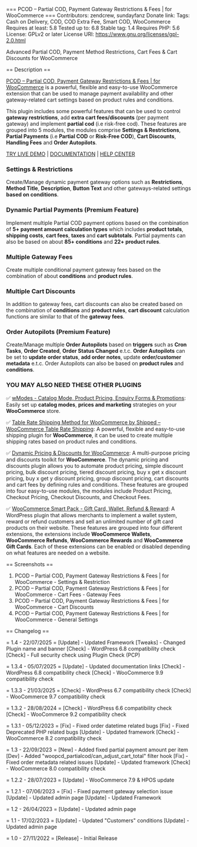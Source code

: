 === PCOD – Partial COD, Payment Gateway Restrictions & Fees | for WooCommerce ===
Contributors: zendcrew, sundayfanz 
Donate link: 
Tags: Cash on Delivery, COD, COD Extra Fee, Smart COD, WooCommerce
Requires at least: 5.8
Tested up to: 6.8
Stable tag: 1.4
Requires PHP: 5.6
License: GPLv2 or later
License URI: https://www.gnu.org/licenses/gpl-2.0.html

Advanced Partial COD, Payment Method Restrictions, Cart Fees & Cart Discounts for WooCommerce

== Description ==

[PCOD – Partial COD, Payment Gateway Restrictions & Fees | for WooCommerce](https://codecanyon.net/item/woocommerce-partial-cod-payment-gateway-restrictions-fees/41741012?ref=zendcrew) is a powerful, flexible and easy-to-use WooCommerce extension that can be used to manage payment availability and other gateway-related cart settings based on product rules and conditions.

This plugin includes some powerful features that can be used to control **gateway restrictions**, add **extra cart fees/discounts** (per payment gateway) and implement **partial cod** (i.e risk-free cod). These features are grouped into 5 modules, the modules comprise **Settings & Restrictions**, **Partial Payments** (i.e **Partial COD** or **Risk-Free COD**), **Cart Discounts**, **Handling Fees** and **Order Autopilots**.

[TRY LIVE DEMO](https://demo.zendcrew.cc/partial-cod/) | [DOCUMENTATION](https://support.zendcrew.cc/portal/en/kb/woocommerce-payment-gateway-restrictions-fees) | [HELP CENTER](https://support.zendcrew.cc/portal/en/newticket)

### Settings & Restrictions
Create/Manage dynamic payment gateway options such as **Restrictions**, **Method Title**, **Description**, **Button Text** and other gateways-related settings **based on conditions**.

### Dynamic Partial Payments (Premium Feature)
Implement multiple Partial COD payment options based on the combination of **5+ payment amount calculation types** which includes **product totals**, **shipping costs**, **cart fees**, **taxes** and **cart subtotals**. Partial payments can also be based on about **85+ conditions** and **22+ product rules**.

### Multiple Gateway Fees
Create multiple conditional payment gateway fees based on the combination of about **conditions** and **product rules**.

### Multiple Cart Discounts
In addition to gateway fees, cart discounts can also be created based on the combination of **conditions** and **product rules**, **cart discount** calculation functions are similar to that of the **gateway fees**.


### Order Autopilots (Premium Feature)
Create/Manage multiple **Order Autopilots** based on **triggers** such as **Cron Tasks**, **Order Created**, **Order Status Changed** e.t.c. **Order Autopilots** can be set to **update order status**, **add order notes**, update **order/customer metadata** e.t.c. Order Autopilots can also be based on **product rules** and **conditions**.

### YOU MAY ALSO NEED THESE OTHER PLUGINS

&#9989;&nbsp;[wModes - Catalog Mode, Product Pricing, Enquiry Forms & Promotions](https://wordpress.org/plugins/catalog-mode-pricing-enquiry-forms-promotions): Easily set up **catalog modes**,  **prices and marketing** strategies on your **WooCommerce** store.

&#9989;&nbsp;[Table Rate Shipping Method for WooCommerce by Shipped – WooCommerce Table Rate Shipping](https://wordpress.org/plugins/table-rate-shipping-rates): A powerful, flexible and easy-to-use shipping plugin for **WooCommerce**, it can be used to create multiple shipping rates based on product rules and conditions.

&#9989;&nbsp;[Dynamic Pricing & Discounts for WooCommerce](https://codecanyon.net/item/woopricely-dynamic-pricing-fees-discounts/23844181?ref=zendcrew): A multi-purpose pricing and discounts toolkit for **WooCommerce**. The dynamic pricing and discounts plugin allows you to automate product pricing, simple discount pricing, bulk discount pricing, tiered discount pricing, buy x get x discount pricing, buy x get y discount pricing, group discount pricing, cart discounts and cart fees by defining rules and conditions. These features are grouped into four easy-to-use modules, the modules include Product Pricing, Checkout Pricing, Checkout Discounts, and Checkout Fees.

&#9989;&nbsp;[WooCommerce Smart Pack - Gift Card, Wallet, Refund & Reward](https://codecanyon.net/item/woocommerce-smart-pack-gift-card-wallet-refund-reward/20265145?ref=zendcrew): A WordPress plugin that allows merchants to implement a wallet system, reward or refund customers and sell an unlimited number of gift card products on their website. These features are grouped into four different extensions, the extensions include **WooCommerce Wallets**, **WooCommerce Refunds**, **WooCommerce Rewards** and **WooCommerce Gift Cards**. Each of these extensions can be enabled or disabled depending on what features are needed on a website.

== Screenshots ==
1. PCOD – Partial COD, Payment Gateway Restrictions & Fees | for WooCommerce - Settings & Restriction
2. PCOD – Partial COD, Payment Gateway Restrictions & Fees | for WooCommerce - Cart Fees - Gateway Fees
3. PCOD – Partial COD, Payment Gateway Restrictions & Fees | for WooCommerce - Cart Discounts
4. PCOD – Partial COD, Payment Gateway Restrictions & Fees | for WooCommerce - General Settings

== Changelog ==

= 1.4 - 22/07/2025 =
[Update] - Updated Framework
[Tweaks] - Changed Plugin name and banner
[Check] - WordPress 6.8 compatibility check
[Check] - Full security check using Plugin Check (PCP)

= 1.3.4 - 05/07/2025 =
[Update] - Updated documentation links
[Check] - WordPress 6.8 compatibility check
[Check] - WooCommerce 9.9 compatibility check

= 1.3.3 - 21/03/2025 =
[Check] - WordPress 6.7 compatibility check
[Check] - WooCommerce 9.7 compatibility check

= 1.3.2 - 28/08/2024 =
[Check] - WordPress 6.6 compatibility check
[Check] - WooCommerce 9.2 compatibility check

= 1.3.1 - 05/12/2023 =
[Fix] - Fixed order datetime related bugs
[Fix] - Fixed Deprecated PHP related bugs
[Update] - Updated framework
[Check] - WooCommerce 8.2 compatibility check

= 1.3 - 22/09/2023 =
[New] - Added fixed partial payment amount per item
[Dev] - Added "woopcd_partialcod/can_adjust_cart_total" filter hook
[Fix] - Fixed order metadata related issues
[Update] - Updated framework
[Check] - WooCommerce 8.0 compatibility check

= 1.2.2 - 28/07/2023 =
[Update] - WooCommerce 7.9 &amp; HPOS update

= 1.2.1 - 07/06/2023 =
[Fix] - Fixed payment gateway selection issue
[Update] - Updated admin page
[Update] - Updated Framework

= 1.2 - 26/04/2023 =
[Update] - Updated admin page

= 1.1 - 17/02/2023 =
[Update] - Updated "Customers" conditions
[Update] - Updated admin page

= 1.0 - 27/11/2022 =
[Release] - Initial Release
